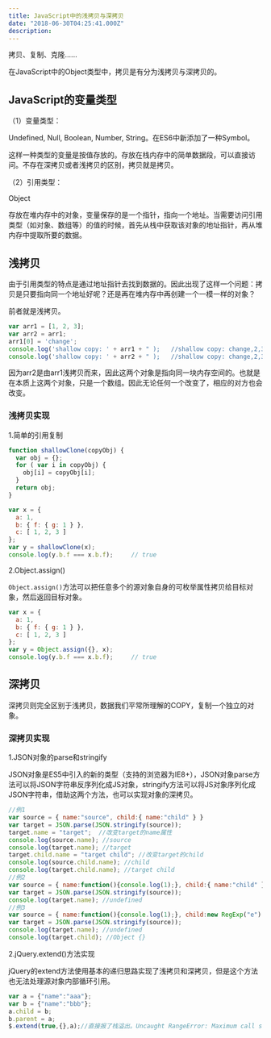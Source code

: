 ```yaml
---
title: JavaScript中的浅拷贝与深拷贝
date: "2018-06-30T04:25:41.000Z"
description: 
---
```


拷贝、复制、克隆......

在JavaScript中的Object类型中，拷贝是有分为浅拷贝与深拷贝的。

## JavaScript的变量类型

（1）变量类型：

Undefined, Null, Boolean, Number, String。在ES6中新添加了一种Symbol。

这样一种类型的变量是按值存放的。存放在栈内存中的简单数据段，可以直接访问。不存在深拷贝或者浅拷贝的区别，拷贝就是拷贝。

（2）引用类型：

Object

存放在堆内存中的对象，变量保存的是一个指针，指向一个地址。当需要访问引用类型（如对象、数组等）的值的时候，首先从栈中获取该对象的地址指针，再从堆内存中提取所要的数据。

## 浅拷贝

由于引用类型的特点是通过地址指针去找到数据的。因此出现了这样一个问题：拷贝是只要指向同一个地址好呢？还是再在堆内存中再创建一个一模一样的对象？

前者就是浅拷贝。

```JavaScript
var arr1 = [1, 2, 3];
var arr2 = arr1;
arr1[0] = 'change';
console.log('shallow copy: ' + arr1 + " );   //shallow copy: change,2,3
console.log('shallow copy: ' + arr2 + " );   //shallow copy: change,2,3
```

因为arr2是由arr1浅拷贝而来，因此这两个对象是指向同一块内存空间的。也就是在本质上这两个对象，只是一个数组。因此无论任何一个改变了，相应的对方也会改变。

### 浅拷贝实现

1.简单的引用复制

```JavaScript
function shallowClone(copyObj) {
  var obj = {};
  for ( var i in copyObj) {
    obj[i] = copyObj[i];
  }
  return obj;
}

var x = {
  a: 1,
  b: { f: { g: 1 } },
  c: [ 1, 2, 3 ]
};
var y = shallowClone(x);
console.log(y.b.f === x.b.f);     // true
```

2.Object.assign()

`Object.assign()`方法可以把任意多个的源对象自身的可枚举属性拷贝给目标对象，然后返回目标对象。

```JavaScript
var x = {
  a: 1,
  b: { f: { g: 1 } },
  c: [ 1, 2, 3 ]
};
var y = Object.assign({}, x);
console.log(y.b.f === x.b.f);     // true
```

## 深拷贝

深拷贝则完全区别于浅拷贝，数据我们平常所理解的COPY，复制一个独立的对象。

### 深拷贝实现

1.JSON对象的parse和stringify

JSON对象是ES5中引入的新的类型（支持的浏览器为IE8+），JSON对象parse方法可以将JSON字符串反序列化成JS对象，stringify方法可以将JS对象序列化成JSON字符串，借助这两个方法，也可以实现对象的深拷贝。

```JavaScript
//例1
var source = { name:"source", child:{ name:"child" } }
var target = JSON.parse(JSON.stringify(source));
target.name = "target";  //改变target的name属性
console.log(source.name); //source
console.log(target.name); //target
target.child.name = "target child"; //改变target的child
console.log(source.child.name); //child
console.log(target.child.name); //target child
//例2
var source = { name:function(){console.log(1);}, child:{ name:"child" } }
var target = JSON.parse(JSON.stringify(source));
console.log(target.name); //undefined
//例3
var source = { name:function(){console.log(1);}, child:new RegExp("e") }
var target = JSON.parse(JSON.stringify(source));
console.log(target.name); //undefined
console.log(target.child); //Object {}
```

2.jQuery.extend()方法实现

jQuery的extend方法使用基本的递归思路实现了浅拷贝和深拷贝，但是这个方法也无法处理源对象内部循环引用。

```JavaScript
var a = {"name":"aaa"};
var b = {"name":"bbb"};
a.child = b;
b.parent = a;
$.extend(true,{},a);//直接报了栈溢出。Uncaught RangeError: Maximum call stack size exceeded
```

